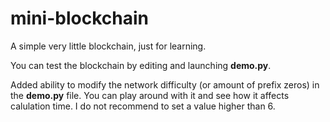 # mini-blockchain
A simple very little blockchain, just for learning.

You can test the blockchain by editing and launching **demo.py**.

Added ability to modify the network difficulty (or amount of prefix zeros) in the **demo.py** file.
You can play around with it and see how it affects calulation time. I do not recommend to set a value higher than 6.
